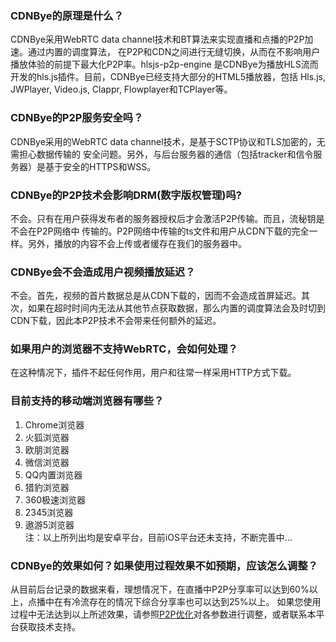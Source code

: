 ### CDNBye的原理是什么？
CDNBye采用WebRTC data channel技术和BT算法来实现直播和点播的P2P加速。通过内置的调度算法，
在P2P和CDN之间进行无缝切换，从而在不影响用户播放体验的前提下最大化P2P率。hlsjs-p2p-engine
是CDNBye为播放HLS流而开发的hls.js插件。目前，CDNBye已经支持大部分的HTML5播放器，包括
Hls.js, JWPlayer, Video.js, Clappr, Flowplayer和TCPlayer等。

### CDNBye的P2P服务安全吗？
CDNBye采用的WebRTC data channel技术，是基于SCTP协议和TLS加密的，无需担心数据传输的
安全问题。另外，与后台服务器的通信（包括tracker和信令服务器）是基于安全的HTTPS和WSS。
 
### CDNBye的P2P技术会影响DRM(数字版权管理)吗?
不会。只有在用户获得发布者的服务器授权后才会激活P2P传输。而且，流秘钥是不会在P2P网络中
传输的。P2P网络中传输的ts文件和用户从CDN下载的完全一样。另外，播放的内容不会上传或者缓存在我们的服务器中。

### CDNBye会不会造成用户视频播放延迟？
不会。首先，视频的首片数据总是从CDN下载的，因而不会造成首屏延迟。其次，如果在超时时间内无法从其他节点获取数据，那么内置的调度算法会及时切到CDN下载，因此本P2P技术不会带来任何额外的延迟。

### 如果用户的浏览器不支持WebRTC，会如何处理？
在这种情况下，插件不起任何作用，用户和往常一样采用HTTP方式下载。

### 目前支持的移动端浏览器有哪些？
1. Chrome浏览器<br>
2. 火狐浏览器<br>
3. 欧朋浏览器<br>
4. 微信浏览器<br>
5. QQ内置浏览器<br>
6. 猎豹浏览器<br>
7. 360极速浏览器<br>
8. 2345浏览器<br>
9. 遨游5浏览器<br>
注：以上所列出均是安卓平台，目前iOS平台还未支持，不断完善中...

### CDNBye的效果如何？如果使用过程效果不如预期，应该怎么调整？
从目前后台记录的数据来看，理想情况下，在直播中P2P分享率可以达到60%以上，点播中在有冷流存在的情况下综合分享率也可以达到25%以上。
如果您使用过程中无法达到以上所述效果，请参照[P2P优化](/m3u8.md)对各参数进行调整，或者联系本平台获取技术支持。

